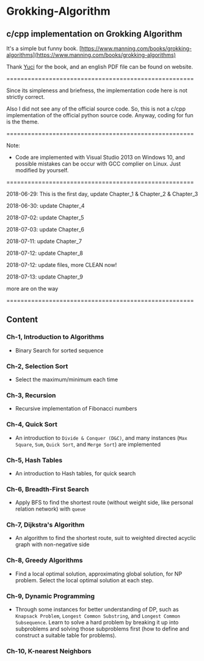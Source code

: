 # Grokking-Algorithm
## c/cpp implementation on Grokking Algorithm

It's a simple but funny book. [https://www.manning.com/books/grokking-algorithms](https://www.manning.com/books/grokking-algorithms)

Thank [Yuci](https://github.com/yucicheung) for the book, and an english PDF file can be found on website.

=====================================================

Since its simpleness and briefness, the implementation code here is not strictly correct.

Also I did not see any of the official source code. So, this is not a c/cpp implementation of the official python source code. Anyway, coding for fun is the theme.

=====================================================

Note:
- Code are implemented with Visual Studio 2013 on Windows 10, and possible mistakes can be occur with GCC complier on Linux. Just modified by yourself.

=====================================================

2018-06-29: This is the first day, update Chapter_1 & Chapter_2 & Chapter_3

2018-06-30: update Chapter_4

2018-07-02:	update Chapter_5

2018-07-03: update Chapter_6

2018-07-11: update Chapter_7

2018-07-12: update Chapter_8

2018-07-12: update files, more CLEAN now!

2018-07-13: update Chapter_9

more are on the way

=====================================================

## Content

### Ch-1, Introduction to Algorithms

- Binary Search for sorted sequence

### Ch-2, Selection Sort

- Select the maximum/minimum each time

### Ch-3, Recursion

- Recursive implementation of Fibonacci numbers

### Ch-4, Quick Sort

- An introduction to `Divide & Conquer (D&C)`, and many instances (`Max Square`, `Sum`, `Quick Sort`, and `Merge Sort`) are implemented

### Ch-5, Hash Tables

- An introduction to Hash tables, for quick search

### Ch-6, Breadth-First Search

- Apply BFS to find the shortest route (without weight side, like personal relation network) with `queue`

### Ch-7, Dijkstra's Algorithm

- An algorithm to find the shortest route, suit to weighted directed acyclic graph with non-negative side

### Ch-8, Greedy Algorithms

- Find a local optimal solution, approximating global solution, for NP problem. Select the local optimal solution at each step.

### Ch-9, Dynamic Programming

- Through some instances for better understanding of DP, such as `Knapsack Problem`, `Longest Common Substring`, and `Longest Common Subsequence`. Learn to solve a hard problem by breaking it up into subproblems and solving those subproblems first (how to define and construct a suitable table for problems). 

### Ch-10, K-nearest Neighbors
